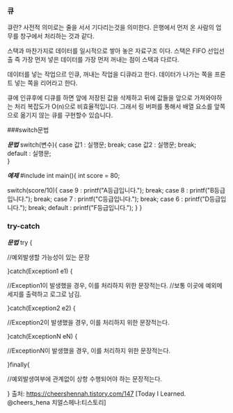 ### 큐
큐란?
사전적 의미로는 줄을 서서 기다리는것을 의미한다. 은행에서 먼저 온 사람의 업무를 창구에서 처리하는 것과 같다.

스택과 마찬가지로 데이터를 일시적으로 쌓아 놓은 자료구조 이다.
스택은 FIFO 선입선출 즉 가장 먼저 넣은 데이터를 가장 먼저 꺼내는 점이 스택과 다르다.

데이터를 넣는 작업으르 인큐, 꺼내는 작업을 디큐라고 한다.
데이터가 나가는 쪽을 프론트 넣는 쪽을 리어라고 한다.

큐에 인큐후에 디큐를 하면 앞에 저장된 값을 삭제하고 뒤에 값들을 앞으로 가져와야하는 처리 복잡도가 O(n)으로 비효율적입니다.
그래서 링 버퍼를 통해서 배열 요소를 앞쪽으로 옮기지 않는 큐를 구현할수 있습니다.


###switch문법

***문법***
switch(변수){
    case 값1 : 
        실행문; 
        break;
    case 값2 : 
        실행문; 
        break;  
    default :
        실행문;    
}

***예제***
#include
int main(){
 int score = 80;
 
 switch(score/10){
 	case 9 :
 		printf("A등급입니다.");
 		break;
 	case 8 :
 		printf("B등급입니다.");
 		break;
 	case 7 :
 		printf("C등급입니다.");
 		break;
 	case 6 :
 		printf("D등급입니다.");
 		break;
 	default :
 		printf("F등급입니다."); 
 }
}


### try-catch

***문법***
try {

//예외발생할 가능성이 있는 문장 
    
}catch(Exception1 e1) {

 //Exception1이 발생했을 경우, 이를 처리하지 위한 문장적는다.
 //보통 이곳에 예외메세지를 출력하고 로그로 남김.
 
}catch(Exception2 e2) {

 //Exception2이 발생했을 경우, 이를 처리하지 위한 문장적는다.
 
}catch(ExceptionN eN) {

 //ExceptionN이 발생했을 경우, 이를 처리하지 위한 문장적는다.
 
}finally{

//예외발생여부에 관계없이 상항 수행되어야 하는 문장적는다.

}
출처: https://cheershennah.tistory.com/147 [Today I Learned. @cheers_hena 치얼스헤나:티스토리]